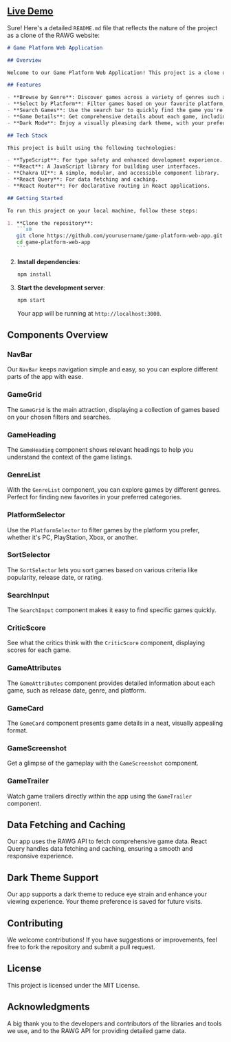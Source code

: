## [Live Demo](https://ocean-of-games.vercel.app/)

Sure! Here's a detailed `README.md` file that reflects the nature of the project as a clone of the RAWG website:

````markdown
# Game Platform Web Application

## Overview

Welcome to our Game Platform Web Application! This project is a clone of the popular RAWG website, designed to provide you with a comprehensive gaming experience. Whether you're into action-packed adventures, strategic mind-benders, or immersive RPGs, our app has got you covered. You can easily browse games by genre, select your preferred gaming platform, or search for your favorite titles. Powered by the RAWG API, we ensure you have access to the latest and greatest in the gaming world.

## Features

- **Browse by Genre**: Discover games across a variety of genres such as action, adventure, strategy, and more.
- **Select by Platform**: Filter games based on your favorite platform, whether it's PC, PlayStation, Xbox, or any other.
- **Search Games**: Use the search bar to quickly find the game you're looking for.
- **Game Details**: Get comprehensive details about each game, including critic scores, attributes, screenshots, and trailers.
- **Dark Mode**: Enjoy a visually pleasing dark theme, with your preference saved for future visits.

## Tech Stack

This project is built using the following technologies:

- **TypeScript**: For type safety and enhanced development experience.
- **React**: A JavaScript library for building user interfaces.
- **Chakra UI**: A simple, modular, and accessible component library.
- **React Query**: For data fetching and caching.
- **React Router**: For declarative routing in React applications.

## Getting Started

To run this project on your local machine, follow these steps:

1. **Clone the repository**:
   ```sh
   git clone https://github.com/yourusername/game-platform-web-app.git
   cd game-platform-web-app
   ```
````

2. **Install dependencies**:

   ```sh
   npm install
   ```

3. **Start the development server**:

   ```sh
   npm start
   ```

   Your app will be running at `http://localhost:3000`.

## Components Overview

### NavBar

Our `NavBar` keeps navigation simple and easy, so you can explore different parts of the app with ease.

### GameGrid

The `GameGrid` is the main attraction, displaying a collection of games based on your chosen filters and searches.

### GameHeading

The `GameHeading` component shows relevant headings to help you understand the context of the game listings.

### GenreList

With the `GenreList` component, you can explore games by different genres. Perfect for finding new favorites in your preferred categories.

### PlatformSelector

Use the `PlatformSelector` to filter games by the platform you prefer, whether it's PC, PlayStation, Xbox, or another.

### SortSelector

The `SortSelector` lets you sort games based on various criteria like popularity, release date, or rating.

### SearchInput

The `SearchInput` component makes it easy to find specific games quickly.

### CriticScore

See what the critics think with the `CriticScore` component, displaying scores for each game.

### GameAttributes

The `GameAttributes` component provides detailed information about each game, such as release date, genre, and platform.

### GameCard

The `GameCard` component presents game details in a neat, visually appealing format.

### GameScreenshot

Get a glimpse of the gameplay with the `GameScreenshot` component.

### GameTrailer

Watch game trailers directly within the app using the `GameTrailer` component.

## Data Fetching and Caching

Our app uses the RAWG API to fetch comprehensive game data. React Query handles data fetching and caching, ensuring a smooth and responsive experience.

## Dark Theme Support

Our app supports a dark theme to reduce eye strain and enhance your viewing experience. Your theme preference is saved for future visits.

## Contributing

We welcome contributions! If you have suggestions or improvements, feel free to fork the repository and submit a pull request.

## License

This project is licensed under the MIT License.

## Acknowledgments

A big thank you to the developers and contributors of the libraries and tools we use, and to the RAWG API for providing detailed game data.
